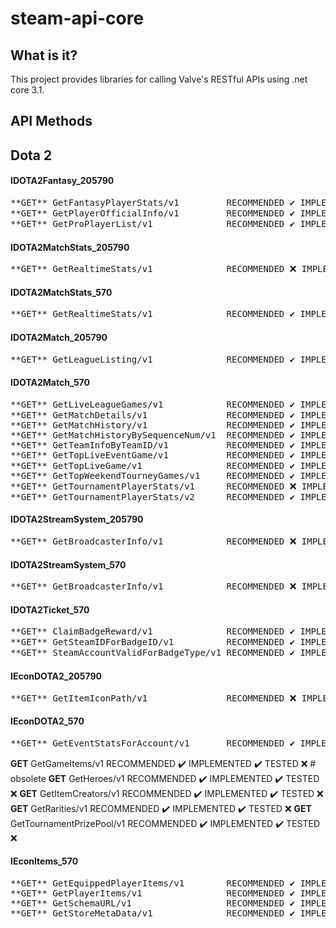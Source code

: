 # steam-api-core
## What is it?
This project provides libraries for calling Valve's
RESTful APIs using .net core 3.1.

## API Methods
## Dota 2
#### IDOTA2Fantasy_205790
<pre>**GET** GetFantasyPlayerStats/v1         RECOMMENDED ✔️ IMPLEMENTED ❌ TESTED ❌
**GET** GetPlayerOfficialInfo/v1         RECOMMENDED ✔️ IMPLEMENTED ❌ TESTED ❌
**GET** GetProPlayerList/v1              RECOMMENDED ✔️ IMPLEMENTED ❌ TESTED ❌</pre>
#### IDOTA2MatchStats_205790
<pre>**GET** GetRealtimeStats/v1              RECOMMENDED ❌ IMPLEMENTED ✔️ TESTED ❌</pre>
#### IDOTA2MatchStats_570
<pre>**GET** GetRealtimeStats/v1              RECOMMENDED ✔️ IMPLEMENTED ✔️ TESTED ❌</pre>
#### IDOTA2Match_205790
<pre>**GET** GetLeagueListing/v1              RECOMMENDED ✔️ IMPLEMENTED ✔️ TESTED ❌</pre>
#### IDOTA2Match_570
<pre>**GET** GetLiveLeagueGames/v1            RECOMMENDED ✔️ IMPLEMENTED ✔️ TESTED ❌
**GET** GetMatchDetails/v1               RECOMMENDED ✔️ IMPLEMENTED ✔️ TESTED ✔️
**GET** GetMatchHistory/v1               RECOMMENDED ✔️ IMPLEMENTED ✔️ TESTED ✔️ # game_mode param doesn't work
**GET** GetMatchHistoryBySequenceNum/v1  RECOMMENDED ✔️ IMPLEMENTED ✔️ TESTED ✔️
**GET** GetTeamInfoByTeamID/v1           RECOMMENDED ✔️ IMPLEMENTED ✔️ TESTED ✔️
**GET** GetTopLiveEventGame/v1           RECOMMENDED ✔️ IMPLEMENTED ✔️ TESTED ❌ # waiting for chance to test
**GET** GetTopLiveGame/v1                RECOMMENDED ✔️ IMPLEMENTED ✔️ TESTED ✔️
**GET** GetTopWeekendTourneyGames/v1     RECOMMENDED ✔️ IMPLEMENTED ❌ TESTED ❌
**GET** GetTournamentPlayerStats/v1      RECOMMENDED ❌ IMPLEMENTED ✔️ TESTED ❌
**GET** GetTournamentPlayerStats/v2      RECOMMENDED ✔️ IMPLEMENTED ✔️ TESTED ✔️ # match_id, time_frame doesn't work</pre>
#### IDOTA2StreamSystem_205790
<pre>**GET** GetBroadcasterInfo/v1            RECOMMENDED ❌ IMPLEMENTED ✔️ TESTED ❌</pre>
#### IDOTA2StreamSystem_570
<pre>**GET** GetBroadcasterInfo/v1            RECOMMENDED ❌ IMPLEMENTED ✔️ TESTED ❌</pre>
#### IDOTA2Ticket_570
<pre>**GET** ClaimBadgeReward/v1              RECOMMENDED ✔️ IMPLEMENTED ❌ TESTED ❌
**GET** GetSteamIDForBadgeID/v1          RECOMMENDED ✔️ IMPLEMENTED ❌ TESTED ❌
**GET** SteamAccountValidForBadgeType/v1 RECOMMENDED ✔️ IMPLEMENTED ❌ TESTED ❌</pre>
#### IEconDOTA2_205790
<pre>**GET** GetItemIconPath/v1               RECOMMENDED ❌ IMPLEMENTED ✔️ TESTED ❌</pre>
#### IEconDOTA2_570
<pre>**GET** GetEventStatsForAccount/v1       RECOMMENDED ✔️ IMPLEMENTED ❌ TESTED ❌ # waiting for chance to test</pre>
**GET** GetGameItems/v1                  RECOMMENDED ✔️ IMPLEMENTED ✔️ TESTED ❌ # obsolete
**GET** GetHeroes/v1                     RECOMMENDED ✔️ IMPLEMENTED ✔️ TESTED ❌
**GET** GetItemCreators/v1               RECOMMENDED ✔️ IMPLEMENTED ✔️ TESTED ❌
**GET** GetRarities/v1                   RECOMMENDED ✔️ IMPLEMENTED ✔️ TESTED ❌
**GET** GetTournamentPrizePool/v1        RECOMMENDED ✔️ IMPLEMENTED ✔️ TESTED ❌</pre>
#### IEconItems_570
<pre>**GET** GetEquippedPlayerItems/v1        RECOMMENDED ✔️ IMPLEMENTED ✔️ TESTED ✔️
**GET** GetPlayerItems/v1                RECOMMENDED ✔️ IMPLEMENTED ✔️ TESTED ✔️
**GET** GetSchemaURL/v1                  RECOMMENDED ✔️ IMPLEMENTED ✔️ TESTED ✔️
**GET** GetStoreMetaData/v1              RECOMMENDED ✔️ IMPLEMENTED ✔️ TESTED ✔️</pre>

